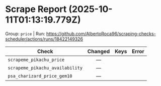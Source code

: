 # Scrape Report (2025-10-11T01:13:19.779Z)

Group: `price`  |  Run: https://github.com/AlbertoRoca96/scraping-checks-scheduler/actions/runs/18422149326

| Check | Changed | Keys | Error |
|---|:---:|:--|:--|
| `scrapeme_pikachu_price` | — |  |  |
| `scrapeme_pikachu_availability` | — |  |  |
| `psa_charizard_price_gem10` | — |  |  |
